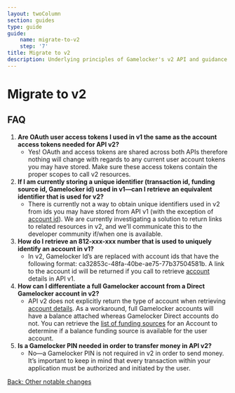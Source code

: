 ```yaml
---
layout: twoColumn
section: guides
type: guide
guide:
    name: migrate-to-v2
    step: '7'
title: Migrate to v2
description: Underlying principles of Gamelocker's v2 API and guidance on upgrading your application from Gamelocker's legacy v1 API.
---
```


# Migrate to v2

## FAQ

1.  **Are OAuth user access tokens I used in v1 the same as the account access tokens needed for API v2?**
    - Yes! OAuth and access tokens are shared across both APIs therefore nothing will change with regards to any current user account tokens you may have stored. Make sure these access tokens contain the proper scopes to call v2 resources.
2.  **If I am currently storing a unique identifier (transaction id, funding source id, Gamelocker id) used in v1—can I retrieve an equivalent identifier that is used for v2?**
    - There is currently not a way to obtain unique identifiers used in v2 from ids you may have stored from API v1 (with the exception of [account id](https://docs.gamelocker.app/#get-basic-account-info)). We are currently investigating a solution to return links to related resources in v2, and we’ll communicate this to the developer community if/when one is available.
3.  **How do I retrieve an 812-xxx-xxx number that is used to uniquely identify an account in v1?**
    - In v2, Gamelocker Id’s are replaced with account ids that have the following format: ca32853c-48fa-40be-ae75-77b37504581b. A link to the account id will be returned if you call to retrieve [account](https://docs.gamelocker.app/#get-full-account-info) details in API v1.
4.  **How can I differentiate a full Gamelocker account from a Direct Gamelocker account in v2?**
    - API v2 does not explicitly return the type of account when retrieving [account details](https://docsv2.gamelocker.app/#retrieve-account-details). As a workaround, full Gamelocker accounts will have a balance attached whereas Gamelocker Direct accounts do not. You can retrieve the [list of funding sources](https://docsv2.gamelocker.app/#list-funding-sources-for-an-account) for an Account to determine if a balance funding source is available for the user account.
5.  **Is a Gamelocker PIN needed in order to transfer money in API v2?**
    - No—a Gamelocker PIN is not required in v2 in order to send money. It’s important to keep in mind that every transaction within your application must be authorized and initiated by the user.

<nav class="pager-nav">
    <a href="./06-other-notable-changes.html">Back: Other notable changes</a>
    <a href="" style="display:none;"></a>
</nav>
